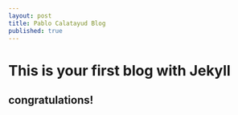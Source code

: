 ```yaml
---
layout: post
title: Pablo Calatayud Blog
published: true
---
```

# This is your first blog with Jekyll

## congratulations!

